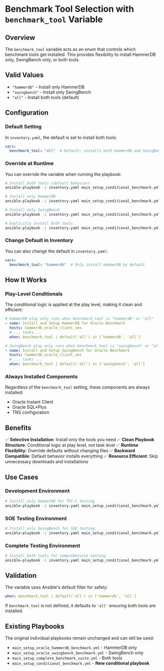# Benchmark Tool Selection with `benchmark_tool` Variable

## Overview
The `benchmark_tool` variable acts as an enum that controls which benchmark tools get installed. This provides flexibility to install HammerDB only, SwingBench only, or both tools.

## Valid Values
- `"hammerdb"` - Install only HammerDB
- `"swingbench"` - Install only SwingBench  
- `"all"` - Install both tools (default)

## Configuration

### Default Setting
In `inventory.yaml`, the default is set to install both tools:
```yaml
vars:
  benchmark_tool: "all"  # Default: installs both HammerDB and SwingBench
```

### Override at Runtime
You can override the variable when running the playbook:

```bash
# Install both tools (default behavior)
ansible-playbook -i inventory.yaml main_setup_conditional_benchmark.yml

# Install only HammerDB
ansible-playbook -i inventory.yaml main_setup_conditional_benchmark.yml -e benchmark_tool=hammerdb

# Install only SwingBench
ansible-playbook -i inventory.yaml main_setup_conditional_benchmark.yml -e benchmark_tool=swingbench

# Explicitly install both tools
ansible-playbook -i inventory.yaml main_setup_conditional_benchmark.yml -e benchmark_tool=all
```

### Change Default in Inventory
You can also change the default in `inventory.yaml`:
```yaml
vars:
  benchmark_tool: "hammerdb"  # Only install HammerDB by default
```

## How It Works

### Play-Level Conditionals
The conditional logic is applied at the play level, making it clean and efficient:

```yaml
# HammerDB play only runs when benchmark_tool is "hammerdb" or "all"
- name: Install and Setup HammerDB for Oracle Benchmark
  hosts: hammerdb_oracle_client_vms
  # ... tasks ...
  when: benchmark_tool | default('all') in ['hammerdb', 'all']

# SwingBench play only runs when benchmark_tool is "swingbench" or "all"  
- name: Install and Setup SwingBench for Oracle Benchmark
  hosts: hammerdb_oracle_client_vms
  # ... tasks ...
  when: benchmark_tool | default('all') in ['swingbench', 'all']
```

### Always Installed Components
Regardless of the `benchmark_tool` setting, these components are always installed:
- Oracle Instant Client
- Oracle SQL*Plus
- TNS configuration

## Benefits

✅ **Selective Installation**: Install only the tools you need
✅ **Clean Playbook Structure**: Conditional logic at play level, not task level
✅ **Runtime Flexibility**: Override defaults without changing files
✅ **Backward Compatible**: Default behavior installs everything
✅ **Resource Efficient**: Skip unnecessary downloads and installations

## Use Cases

### Development Environment
```bash
# Install only HammerDB for TPC-C testing
ansible-playbook -i inventory.yaml main_setup_conditional_benchmark.yml -e benchmark_tool=hammerdb
```

### SOE Testing Environment  
```bash
# Install only SwingBench for SOE testing
ansible-playbook -i inventory.yaml main_setup_conditional_benchmark.yml -e benchmark_tool=swingbench
```

### Complete Testing Environment
```bash
# Install both tools for comprehensive testing
ansible-playbook -i inventory.yaml main_setup_conditional_benchmark.yml -e benchmark_tool=all
```

## Validation

The variable uses Ansible's default filter for safety:
```yaml
when: benchmark_tool | default('all') in ['hammerdb', 'all']
```

If `benchmark_tool` is not defined, it defaults to `'all'` ensuring both tools are installed.

## Existing Playbooks
The original individual playbooks remain unchanged and can still be used:
- `main_setup_oracle_hammerdb_benchmark.yml` - HammerDB only
- `main_setup_oracle_swingbench_benchmark.yml` - SwingBench only  
- `main_setup_complete_benchmark_suite.yml` - Both tools
- `main_setup_conditional_benchmark.yml` - **New conditional playbook** 